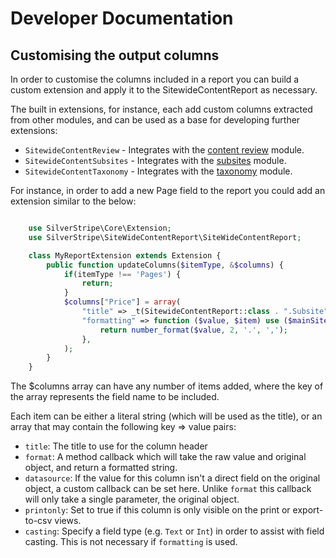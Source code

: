 # Developer Documentation

## Customising the output columns

In order to customise the columns included in a report you can build a custom extension and apply it to the
SitewideContentReport as necessary.

The built in extensions, for instance, each add custom columns extracted from other modules, and can
be used as a base for developing further extensions:

 - `SitewideContentReview` - Integrates with the [content review](https://github.com/silverstripe/silverstripe-contentreview) module.
 - `SitewideContentSubsites` - Integrates with the [subsites](https://github.com/silverstripe/silverstripe-subsites) module.
 - `SitewideContentTaxonomy` - Integrates with the [taxonomy](https://github.com/silverstripe-labs/silverstripe-taxonomy) module.

For instance, in order to add a new Page field to the report you could add an extension similar to the below:


```php

    use SilverStripe\Core\Extension;
    use SilverStripe\SiteWideContentReport\SiteWideContentReport;

	class MyReportExtension extends Extension {
		public function updateColumns($itemType, &$columns) {
			if(itemType !== 'Pages') {
				return;
			}
			$columns["Price"] = array(
				"title" => _t(SitewideContentReport::class . ".Subsite", "Subsite"),
				"formatting" => function ($value, $item) use ($mainSiteLabel) {
					return number_format($value, 2, '.', ',');
				},
			);
		}
	}
```

The $columns array can have any number of items added, where the key of the array represents the
field name to be included.

Each item can be either a literal string (which will be used as the title), or an array that may contain
the following key => value pairs:

 * `title`: The title to use for the column header
 * `format`: A method callback which will take the raw value and original object, and return a formatted
    string.
 * `datasource`: If the value for this column isn't a direct field on the original object, a custom callback
   can be set here. Unlike `format` this callback will only take a single parameter, the original object.
 * `printonly`: Set to true if this column is only visible on the print or export-to-csv views.
 * `casting`: Specify a field type (e.g. `Text` or `Int`) in order to assist with field casting. This is not
    necessary if `formatting` is used.
